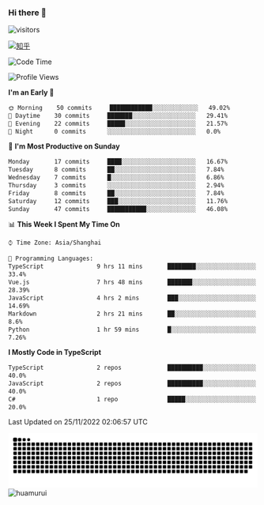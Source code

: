 ### Hi there 👋
 ![visitors](https://visitor-badge.laobi.icu/badge?page_id=huamurui)

[![知乎](https://img.shields.io/badge/dynamic/json?url=https%3A%2F%2Fapi.swo.moe%2Fstats%2Fzhihu%2Fke-ai-wu-li-de-nan-hai-zi&query=count&color=282c34&label=%E7%9F%A5%E4%B9%8E&labelColor=0084ff&logo=zhihu&logoColor=ffffff&suffix=+%E5%85%B3%E6%B3%A8&cacheSeconds=3600)](https://www.zhihu.com/people/ke-ai-wu-li-de-nan-hai-zi)



<!--START_SECTION:waka-->
![Code Time](http://img.shields.io/badge/Code%20Time-74%20hrs%206%20mins-blue)

![Profile Views](http://img.shields.io/badge/Profile%20Views-0-blue)

**I'm an Early 🐤** 

```text
🌞 Morning    50 commits     ████████████░░░░░░░░░░░░░   49.02% 
🌆 Daytime    30 commits     ███████░░░░░░░░░░░░░░░░░░   29.41% 
🌃 Evening    22 commits     █████░░░░░░░░░░░░░░░░░░░░   21.57% 
🌙 Night      0 commits      ░░░░░░░░░░░░░░░░░░░░░░░░░   0.0%

```
📅 **I'm Most Productive on Sunday** 

```text
Monday       17 commits     ████░░░░░░░░░░░░░░░░░░░░░   16.67% 
Tuesday      8 commits      ██░░░░░░░░░░░░░░░░░░░░░░░   7.84% 
Wednesday    7 commits      █░░░░░░░░░░░░░░░░░░░░░░░░   6.86% 
Thursday     3 commits      ░░░░░░░░░░░░░░░░░░░░░░░░░   2.94% 
Friday       8 commits      ██░░░░░░░░░░░░░░░░░░░░░░░   7.84% 
Saturday     12 commits     ███░░░░░░░░░░░░░░░░░░░░░░   11.76% 
Sunday       47 commits     ███████████░░░░░░░░░░░░░░   46.08%

```


📊 **This Week I Spent My Time On** 

```text
⌚︎ Time Zone: Asia/Shanghai

💬 Programming Languages: 
TypeScript               9 hrs 11 mins       ████████░░░░░░░░░░░░░░░░░   33.4% 
Vue.js                   7 hrs 48 mins       ███████░░░░░░░░░░░░░░░░░░   28.39% 
JavaScript               4 hrs 2 mins        ███░░░░░░░░░░░░░░░░░░░░░░   14.69% 
Markdown                 2 hrs 21 mins       ██░░░░░░░░░░░░░░░░░░░░░░░   8.6% 
Python                   1 hr 59 mins        █░░░░░░░░░░░░░░░░░░░░░░░░   7.26%

```

**I Mostly Code in TypeScript** 

```text
TypeScript               2 repos             ██████████░░░░░░░░░░░░░░░   40.0% 
JavaScript               2 repos             ██████████░░░░░░░░░░░░░░░   40.0% 
C#                       1 repo              █████░░░░░░░░░░░░░░░░░░░░   20.0%

```



 Last Updated on 25/11/2022 02:06:57 UTC
<!--END_SECTION:waka-->

<!--
![知乎](https://stats.justsong.cn/api/zhihu?username=ke-ai-wu-li-de-nan-hai-zi)
![bilibili](https://stats.justsong.cn/api/bilibili/?id=144672037)
![leetcode](https://stats.justsong.cn/api/leetcode?username=yun-tai-f&cn=true)
![huamurui's Most used languages](https://github-readme-stats.vercel.app/api/top-langs?username=huamurui&show_icons=true&count_private=true&layout=compact&hide_border=true&langs_count=10)

<img align="right" src="https://github-readme-stats.vercel.app/api?username=huamurui&show_icons=true&theme=radical">

**huamurui/huamurui** is a ✨ _special_ ✨ repository because its `README.md` (this file) appears on your GitHub profile.

Here are some ideas to get you started:

- 🔭 I’m currently working on ...
- 🌱 I’m currently learning ...
- 👯 I’m looking to collaborate on ...
- 🤔 I’m looking for help with ...
- 💬 Ask me about ...
- 📫 How to reach me: ...
- 😄 Pronouns: ...
- ⚡ Fun fact: ...
-->

![huamurui](https://raw.githubusercontent.com/huamurui/huamurui/main/assets/github-contribution-grid-snake.svg)
![huamurui](https://count.getloli.com/get/@huamurui)
